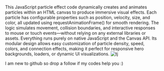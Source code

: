 This JavaScript particle effect code dynamically creates and animates particles within an HTML canvas to produce immersive visual effects. Each particle has configurable properties such as position, velocity, size, and color, all updated using requestAnimationFrame() for smooth rendering. The logic simulates movement, collision boundaries, and interactive responses to mouse or touch events—without relying on any external libraries or assets. Everything runs purely on native JavaScript and the Canvas API. Its modular design allows easy customization of particle density, speed, colors, and connection effects, making it perfect for responsive hero backgrounds, loaders, or dynamic UI visualizations.
![tj](https://github.com/user-attachments/assets/a50a3d6e-a605-417c-9ff4-f379a1cdb6ad)

I am new to github so drop a follow if my codes help you :)
